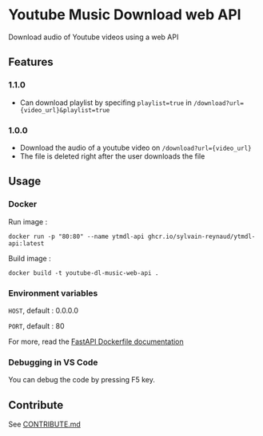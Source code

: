 # Youtube Music Download web API

Download audio of Youtube videos using a web API

## Features

### 1.1.0

- Can download playlist by specifing `playlist=true` in `/download?url={video_url}&playlist=true`

### 1.0.0

- Download the audio of a youtube video on `/download?url={video_url}`
- The file is deleted right after the user downloads the file

## Usage

### Docker

Run image :

`docker run -p "80:80" --name ytmdl-api ghcr.io/sylvain-reynaud/ytmdl-api:latest`

Build image :

`docker build -t youtube-dl-music-web-api .`

### Environment variables

`HOST`, default : 0.0.0.0

`PORT`, default : 80

For more, read the [FastAPI Dockerfile documentation](https://github.com/tiangolo/uvicorn-gunicorn-fastapi-docker#environment-variables)

### Debugging in VS Code

You can debug the code by pressing F5 key.

## Contribute

See [CONTRIBUTE.md](./CONTRIBUTE.md)
